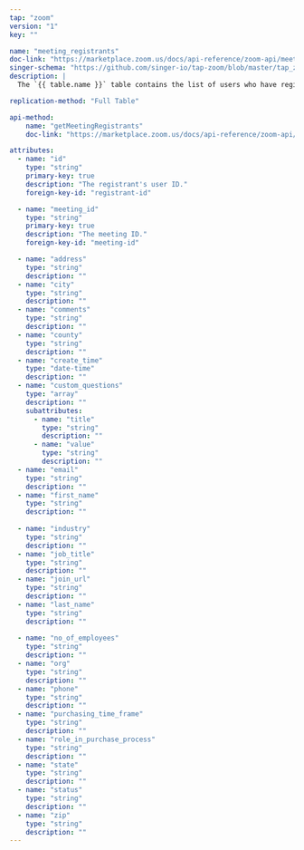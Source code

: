 ```yaml
---
tap: "zoom"
version: "1"
key: ""

name: "meeting_registrants"
doc-link: "https://marketplace.zoom.us/docs/api-reference/zoom-api/meetings/meetingregistrants"
singer-schema: "https://github.com/singer-io/tap-zoom/blob/master/tap_zoom/schemas/meeting_registrants.json"
description: |
  The `{{ table.name }}` table contains the list of users who have registered for your {{ integration.display_name }} meetings.

replication-method: "Full Table"

api-method:
    name: "getMeetingRegistrants"
    doc-link: "https://marketplace.zoom.us/docs/api-reference/zoom-api/meetings/meetingregistrants"

attributes:
  - name: "id"
    type: "string"
    primary-key: true
    description: "The registrant's user ID."
    foreign-key-id: "registrant-id"

  - name: "meeting_id"
    type: "string"
    primary-key: true
    description: "The meeting ID."
    foreign-key-id: "meeting-id"  

  - name: "address"
    type: "string"
    description: ""
  - name: "city"
    type: "string"
    description: ""
  - name: "comments"
    type: "string"
    description: ""
  - name: "county"
    type: "string"
    description: ""
  - name: "create_time"
    type: "date-time"
    description: ""
  - name: "custom_questions"
    type: "array"
    description: ""
    subattributes:
      - name: "title"
        type: "string"
        description: ""
      - name: "value"
        type: "string"
        description: ""
  - name: "email"
    type: "string"
    description: ""
  - name: "first_name"
    type: "string"
    description: ""
  
  - name: "industry"
    type: "string"
    description: ""
  - name: "job_title"
    type: "string"
    description: ""
  - name: "join_url"
    type: "string"
    description: ""
  - name: "last_name"
    type: "string"
    description: ""
  
  - name: "no_of_employees"
    type: "string"
    description: ""
  - name: "org"
    type: "string"
    description: ""
  - name: "phone"
    type: "string"
    description: ""
  - name: "purchasing_time_frame"
    type: "string"
    description: ""
  - name: "role_in_purchase_process"
    type: "string"
    description: ""
  - name: "state"
    type: "string"
    description: ""
  - name: "status"
    type: "string"
    description: ""
  - name: "zip"
    type: "string"
    description: ""
---
```

